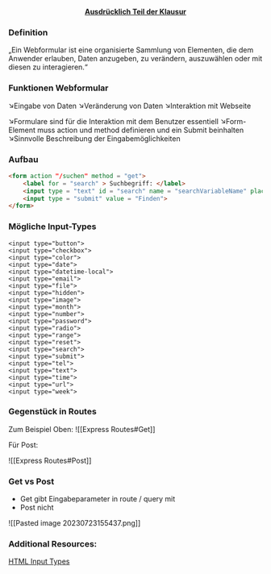 <u><center>**Ausdrücklich Teil der Klausur**</center></u>

### Definition
„Ein Webformular ist eine organisierte Sammlung von Elementen, die dem Anwender erlauben, Daten anzugeben, zu verändern, auszuwählen oder mit diesen zu interagieren.“


### Funktionen Webformular
↘Eingabe von Daten 
↘Veränderung von Daten 
↘Interaktion mit Webseite


↘Formulare sind für die Interaktion mit dem Benutzer essentiell 
↘Form-Element muss action und method definieren und ein Submit beinhalten 
↘Sinnvolle Beschreibung der Eingabemöglichkeiten



### Aufbau<u></u>


```html
<form action "/suchen" method = "get">
	<label for = "search" > Suchbegriff: </label>
	<input type = "text" id = "search" name = "searchVariableName" placeholder = "Suchtext" </input>
	<input type = "submit" value = "Finden">
</form>
```

### Mögliche Input-Types
```
<input type="button">
<input type="checkbox">
<input type="color">
<input type="date">
<input type="datetime-local">
<input type="email">
<input type="file">
<input type="hidden">
<input type="image">
<input type="month">
<input type="number">
<input type="password">
<input type="radio">
<input type="range">
<input type="reset">
<input type="search">
<input type="submit">
<input type="tel">
<input type="text">
<input type="time">
<input type="url">
<input type="week">
```


### Gegenstück in Routes
Zum Beispiel Oben:
![[Express Routes#Get]]


Für Post:

![[Express Routes#Post]]


### Get vs Post
- Get gibt Eingabeparameter in route / query mit
- Post nicht

![[Pasted image 20230723155437.png]]



### Additional Resources:
[HTML Input Types](https://www.w3schools.com/html/html_form_input_types.asp)
